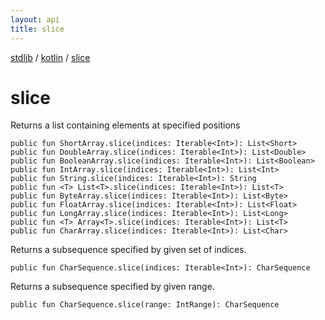 ```yaml
---
layout: api
title: slice
---
```

[stdlib](../index.html) / [kotlin](index.html) / [slice](slice.html)

# slice
Returns a list containing elements at specified positions
```
public fun ShortArray.slice(indices: Iterable<Int>): List<Short>
public fun DoubleArray.slice(indices: Iterable<Int>): List<Double>
public fun BooleanArray.slice(indices: Iterable<Int>): List<Boolean>
public fun IntArray.slice(indices: Iterable<Int>): List<Int>
public fun String.slice(indices: Iterable<Int>): String
public fun <T> List<T>.slice(indices: Iterable<Int>): List<T>
public fun ByteArray.slice(indices: Iterable<Int>): List<Byte>
public fun FloatArray.slice(indices: Iterable<Int>): List<Float>
public fun LongArray.slice(indices: Iterable<Int>): List<Long>
public fun <T> Array<T>.slice(indices: Iterable<Int>): List<T>
public fun CharArray.slice(indices: Iterable<Int>): List<Char>
```
Returns a subsequence specified by given set of indices.
```
public fun CharSequence.slice(indices: Iterable<Int>): CharSequence
```
Returns a subsequence specified by given range.
```
public fun CharSequence.slice(range: IntRange): CharSequence
```
